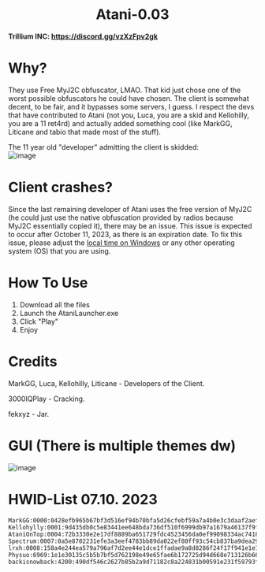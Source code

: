 <h1 align="center">Atani-0.03</h1>

**Trillium INC: https://discord.gg/vzXzFpv2gk**

# Why?

They use Free MyJ2C obfuscator, LMAO. That kid just chose one of the worst possible obfuscators he could have chosen. The client is somewhat decent, to be fair, and it bypasses some servers, I guess. I respect the devs that have contributed to Atani (not you, Luca, you are a skid and Kellohilly, you are a 11 ret4rd) and actually added something cool (like MarkGG, Liticane and tabio that made most of the stuff). 

The 11 year old "developer" admitting the client is skidded:\
![image](https://i.imgur.com/8QIY4Dr.png)

# Client crashes?

Since the last remaining developer of Atani uses the free version of MyJ2C (he could just use the native obfuscation provided by radios because MyJ2C essentially copied it), there may be an issue. This issue is expected to occur after October 11, 2023, as there is an expiration date. To fix this issue, please adjust the [local time on Windows](https://support.microsoft.com/en-us/windows/how-to-set-your-time-and-time-zone-dfaa7122-479f-5b98-2a7b-fa0b6e01b261#:~:text=In%20Date%20%26%20time%2C%20you%20can,%26%20language%20>%20Date%20%26%20time.) or any other operating system (OS) that you are using.

#  How To Use
1. Download all the files
2. Launch the AtaniLauncher.exe
3. Click "Play"
4. Enjoy

# Credits
MarkGG, Luca, Kellohilly, Liticane - Developers of the Client.

3000IQPlay - Cracking.

fekxyz - Jar.

# GUI (There is multiple themes dw)
![image](https://media.discordapp.net/attachments/1143170663658553434/1160156043423260713/image.png?ex=6533a283&is=65212d83&hm=dfd95b83a23b0d8acab8a870473cff2e83754bd5f7e322ea36bc969eebf8e28f&=&width=842&height=615)

# HWID-List 07.10. 2023

```
MarkGG:0000:0428efb965b67bf3d516ef94b70bfa5d26cfebf59a7a4b0e3c3daaf2aeff19fa,
Kellohylly:0001:9d435db0c5e83441ee648bda736df510f6999db97a1679a46137f9fb38ae6f3c,
AtaniOnTop:0004:72b3330e2e17df8889ba651729fdc4523456da0ef99098334ac74182bc4e1998,
Spectrum:0007:0a5e8702231efe3a3eef4783bb89da022ef80ff93c54cb837ba9dea29c6f462c,
lrxh:0008:158a4e244ea579a796af7d2ee44e1dce1ffadae9a8d8286f24f17f941e1e7617,
Physuo:6969:1e1e30135c5b5b7bf5d762198e49e65fae6b172725d94d668e713126b668e118,
backisnowback:4200:490df546c2627b85b2a9d71182c8a224831b00591e231f59793f51e8e21d81c0
```
